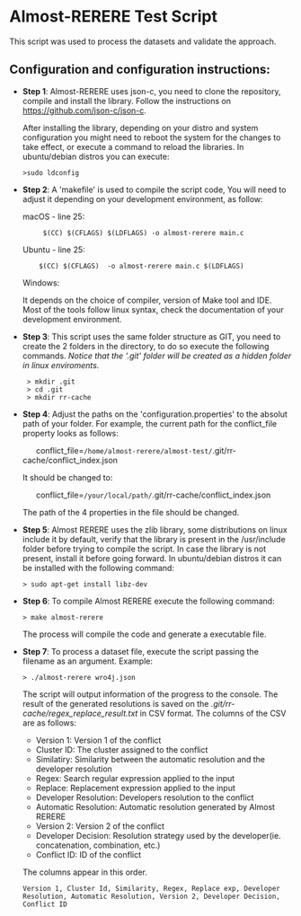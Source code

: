 # Almost-RERERE Test Script
This script was used to process the datasets and validate the approach.

## Configuration and configuration instructions:
- **Step 1**: Almost-RERERE uses json-c, you need to clone the repository, compile and install the library. Follow the instructions on <https://github.com/json-c/json-c>.

  After installing the library, depending on your distro and system configuration you might need to reboot the system for the changes to take effect, or execute a command to reload the libraries. In ubuntu/debian distros you can execute:
  ```
  >sudo ldconfig
   ```
- **Step 2**: A 'makefile' is used to compile the script code, You will need to adjust it depending on your development environment, as follow:
   
   macOS - line 25:
   ```
		$(CC) $(CFLAGS) $(LDFLAGS) -o almost-rerere main.c
   ```
  
   Ubuntu - line 25:
    ```   
    	$(CC) $(CFLAGS)  -o almost-rerere main.c $(LDFLAGS)
    ```
   
   Windows:

   It depends on the choice of compiler, version of Make tool and IDE. Most of the tools follow linux syntax, check the documentation of your development environment.

- **Step 3**: This script uses the same folder structure as GIT, you need to create the 2 folders in the directory, to do so execute the following commands. *Notice that the '.git' folder will be created as a hidden folder in linux enviroments.*
   ```
    > mkdir .git
    > cd .git
    > mkdir rr-cache
   ```

- **Step 4**: Adjust the paths on the 'configuration.properties' to the absolut path of your folder. For example, the current path for the conflict_file property looks as follows:

   &nbsp;&nbsp;&nbsp;&nbsp;&nbsp;&nbsp;conflict_file=`/home/almost-rerere/almost-test/`.git/rr-cache/conflict_index.json

   It should be changed to:

   &nbsp;&nbsp;&nbsp;&nbsp;&nbsp;&nbsp;conflict_file=`/your/local/path/`.git/rr-cache/conflict_index.json

   The path of the 4 properties in the file should be changed.

- **Step 5**: Almost RERERE uses the zlib library, some distributions on linux include it by default, verify that the library is present in the /usr/include folder before trying to compile the script. In case the library is not present, install it before going forward. In ubuntu/debian distros it can be installed with the following command:
   ```
   > sudo apt-get install libz-dev
   ```

- **Step 6**: To compile Almost RERERE execute the following command:
   ```
   > make almost-rerere
   ```
   The process will compile the code and generate a executable file.
   
- **Step 7**: To process a dataset file, execute the script passing the filename as an argument. Example:
   ```
   > ./almost-rerere wro4j.json
   ```
   The script will output information of the progress to the console. The result of the generated resolutions is saved on the *.git/rr-cache/regex_replace_result.txt* in CSV format.
   The columns of the CSV are as follows:
   * Version 1: Version 1 of the conflict
   * Cluster ID: The cluster assigned to the conflict
   * Similatiry: Similarity between the automatic resolution and the developer resolution
   * Regex: Search regular expression applied to the input
   * Replace: Replacement expression applied to the input
   * Developer Resolution: Developers resolution to the conflict
   * Automatic Resolution: Automatic resolution generated by Almost RERERE
   * Version 2: Version 2 of the conflict
   * Developer Decision: Resolution strategy used by the developer(ie. concatenation, combination, etc.)
   * Conflict ID: ID of the conflict

   The columns appear in this order.
    ```
   Version 1, Cluster Id, Similarity, Regex, Replace exp, Developer Resolution, Automatic Resolution, Version 2, Developer Decision, Conflict ID
    ```